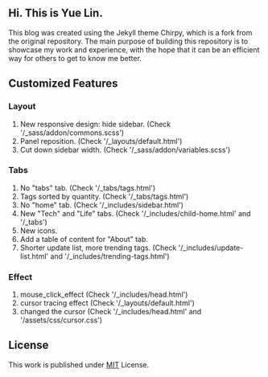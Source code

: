 ## Hi. This is Yue Lin.
This blog was created using the Jekyll theme Chirpy, which is a fork from the original repository.
The main purpose of building this repository is to showcase my work and experience, with the hope that it can be an efficient way for others to get to know me better.


## Customized Features

### Layout
1. New responsive design: hide sidebar. (Check '/_sass/addon/commons.scss')
2. Panel reposition. (Check '/_layouts/default.html')
3. Cut down sidebar width. (Check '/_sass/addon/variables.scss')

### Tabs
1. No "tabs" tab. (Check '/_tabs/tags.html')
2. Tags sorted by quantity. (Check '/_tabs/tags.html')
3. No "home" tab. (Check '/_includes/sidebar.html')
4. New "Tech" and "Life" tabs. (Check '/_includes/child-home.html' and '/_tabs')
5. New icons.
6. Add a table of content for "About" tab.
7. Shorter update list, more trending tags. (Check '/_includes/update-list.html' and '/_includes/trending-tags.html')

### Effect
1. mouse_click_effect (Check '/_includes/head.html')
2. cursor tracing effect (Check '/_layouts/default.html')
3. changed the cursor (Check '/_includes/head.html' and '/assets/css/cursor.css')

## License

This work is published under [MIT][mit] License.

[gem]: https://rubygems.org/gems/jekyll-theme-chirpy
[chirpy]: https://github.com/cotes2020/jekyll-theme-chirpy/
[use-template]: https://github.com/cotes2020/chirpy-starter/generate
[CD]: https://en.wikipedia.org/wiki/Continuous_deployment
[mit]: https://github.com/cotes2020/chirpy-starter/blob/master/LICENSE
